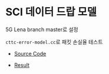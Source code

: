 # SCI 데이터 드랍 모델
5G Lena branch master로 설정  

`cttc-error-model.cc`로 패킷 손실율 테스트

- [Source Code](https://github.com/0jkim/SCI-DataDropModel/blob/main/cttc-error-model.md)


- [Result](https://github.com/0jkim/SCI-DataDropModel/blob/main/result.md)

